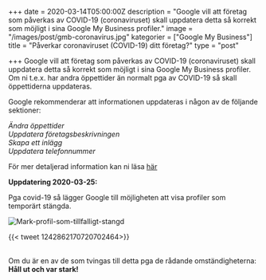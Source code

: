 +++
date = 2020-03-14T05:00:00Z
description = "Google vill att företag som påverkas av COVID-19 (coronaviruset) skall uppdatera detta så korrekt som möjligt i sina Google My Business profiler."
image = "/images/post/gmb-coronavirus.jpg"
kategorier = ["Google My Business"]
title = "Påverkar coronaviruset (COVID-19) ditt företag?"
type = "post"

+++
Google vill att företag som påverkas av COVID-19 (coronaviruset) skall uppdatera detta så korrekt som möjligt i sina Google My Business profiler. Om ni t.e.x. har andra öppettider än normalt pga av COVID-19 så skall öppettiderna uppdateras.

Google rekommenderar att informationen uppdateras i någon av de följande sektioner:

_Ändra öppettider  
Uppdatera företagsbeskrivningen  
Skapa ett inlägg  
Uppdatera telefonnummer_

För mer detaljerad information kan ni läsa [här](https://support.google.com/business/answer/9773423?p=covid_19)

**Uppdatering 2020-03-25:**

Pga covid-19 så lägger Google till möjligheten att visa profiler som temporärt stängda.

![Mark-profil-som-tillfalligt-stangd](/images/Mark-profil-som-tillfalligt-stangd.png "Mark-profil-som-tillfalligt-stangd")

{{< tweet 1242862170720702464>}}<br></br>

Om du är en av de som tvingas till detta pga de rådande omständigheterna: **Håll ut och var stark!**